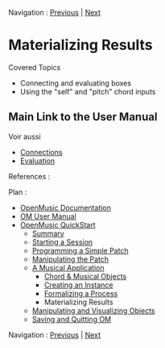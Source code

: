 Navigation : [Previous](4cApplication "page
précédente\(Formalizing a Process\)") | [Next](5_CompletEdition
"Next\(Manipulating and Visualizing Objects\)")


# Materializing Results

Covered Topics

  * Connecting and evaluating boxes
  * Using the "self" and "pitch" chord inputs 

## Main Link to the User Manual

Voir aussi

  * [Connections](Connections)
  * [Evaluation](Evaluation)

References :

Plan :

  * [OpenMusic Documentation](OM-Documentation)
  * [OM User Manual](OM-User-Manual)
  * [OpenMusic QuickStart](QuickStart-Chapters)
    * [Summary](Intro_1)
    * [Starting a Session](1_StartSession)
    * [Programming a Simple Patch](2_progpatch)
    * [Manipulating the Patch](3ManipPatch)
    * [A Musical Application](4_MusicalAp)
      * [Chord & Musical Objects](4aApplication)
      * [Creating an Instance](4bApplication)
      * [Formalizing a Process](4cApplication)
      * Materializing Results
    * [Manipulating and Visualizing Objects](5_CompletEdition)
    * [Saving and Quitting OM](6_Quit)

Navigation : [Previous](4cApplication "page
précédente\(Formalizing a Process\)") | [Next](5_CompletEdition
"Next\(Manipulating and Visualizing Objects\)")


